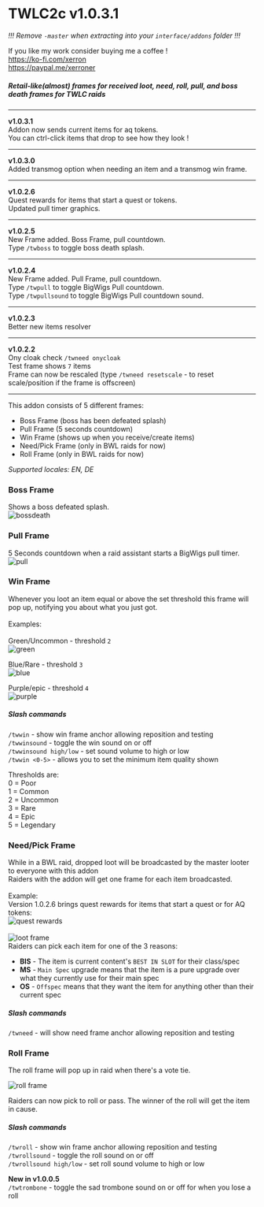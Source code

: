 # TWLC2c v1.0.3.1
_!!! Remove `-master` when extracting into your `interface/addons` folder !!!_ <br>

If you like my work consider buying me a coffee !<br> 
https://ko-fi.com/xerron <br>
https://paypal.me/xerroner <br>

##### Retail-like(almost) frames for received loot, need, roll, pull, and boss death frames for TWLC raids<Br>

<hr/>

**v1.0.3.1**<br>
Addon now sends current items for aq tokens.<br>
You can ctrl-click items that drop to see how they look !<br>
<hr/>

**v1.0.3.0**<br>
Added transmog option when needing an item and a transmog win frame.<br>
<hr/>

**v1.0.2.6**<br>
Quest rewards for items that start a quest or tokens.<br>
Updated pull timer graphics.<br>  
<hr/>

**v1.0.2.5**<br>
New Frame added. Boss Frame, pull countdown.<br>
Type `/twboss` to toggle boss death splash.<br>  
<hr/>


**v1.0.2.4**<br>
New Frame added. Pull Frame, pull countdown.<br>
Type `/twpull` to toggle BigWigs Pull countdown.<br> 
Type `/twpullsound` to toggle BigWigs Pull countdown sound.<br> 
<hr/>


**v1.0.2.3**<br>
Better new items resolver
<hr/>

**v1.0.2.2**<br>
Ony cloak check `/twneed onycloak`<br>
Test frame shows `7` items<br>
Frame can now be rescaled (type `/twneed resetscale` - to reset scale/position if the frame is offscreen)<br>
<hr/>


This addon consists of 5 different frames:<BR>
* Boss Frame (boss has been defeated splash)
* Pull Frame (5 seconds countdown)
* Win Frame (shows up when you receive/create items)
* Need/Pick Frame (only in BWL raids for now)
* Roll Frame (only in BWL raids for now)


_Supported locales: EN, DE_

### Boss Frame

Shows a boss defeated splash.<br>
![bossdeath](https://imgur.com/hvG1nfl.png)

### Pull Frame

5 Seconds countdown when a raid assistant starts a BigWigs pull timer.<Br>
![pull](https://imgur.com/H24gQlO.png)

### Win Frame

Whenever you loot an item equal or above the set threshold this frame will pop up, notifying you about what you just got.<BR><BR>
Examples:<BR><BR>
Green/Uncommon - threshold `2`<BR>
![green](https://i.imgur.com/nU2MBAv.png)

Blue/Rare - threshold `3`<BR>
![blue](https://i.imgur.com/3lpn7nh.png)

Purple/epic - threshold `4`<BR>
![purple](https://i.imgur.com/G2mT0pC.png)


##### Slash commands

`/twwin` - show win frame anchor allowing reposition and testing<br>
`/twwinsound` - toggle the win sound on or off<br>
`/twwinsound high/low` - set sound volume to high or low<br>
`/twwin <0-5>` - allows you to set the minimum item quality shown<BR>

Thresholds are:<Br>
0 = Poor<br>
1 = Common<br>
2 = Uncommon<br>
3 = Rare<br>
4 = Epic<br>
5 = Legendary<br>

### Need/Pick Frame

While in a BWL raid, dropped loot will be broadcasted by the master looter to everyone with this addon<Br>
Raiders with the addon will get one frame for each item broadcasted.<Br><Br>
Example:<BR>
Version 1.0.2.6 brings quest rewards for items that start a quest or for AQ tokens:<Br>
![quest rewards](https://imgur.com/SvjEn2o.png)
<br><Br>
![loot frame](https://i.imgur.com/FS2NMC5.png)
<BR>
Raiders can pick each item for one of the 3 reasons:<Br>
* **BIS** - The item is current content's `BEST IN SLOT` for their class/spec<br>
* **MS** - `Main Spec` upgrade means that the item is a pure upgrade over what they currently use for their main spec<br>
* **OS** - `Offspec` means that they want the item for anything other than their current spec<Br>

##### Slash commands
`/twneed` - will show need frame anchor allowing reposition and testing<br>


### Roll Frame
The roll frame will pop up in raid when there's a vote tie.<br>

![roll frame](https://imgur.com/BWZ5RQB.png)

Raiders can now pick to roll or pass. The winner of the roll will get the item in cause.<Br>

##### Slash commands

`/twroll` - show win frame anchor allowing reposition and testing<br>
`/twrollsound` - toggle the roll sound on or off<br>
`/twrollsound high/low` - set roll sound volume to high or low<br>

**New in v1.0.0.5**<Br>
`/twtrombone` - toggle the sad trombone sound on or off for when you lose a roll<br>
